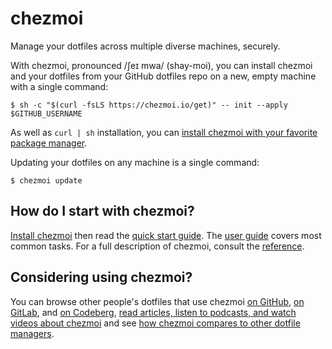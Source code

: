 # chezmoi

Manage your dotfiles across multiple diverse machines, securely.

With chezmoi, pronounced /ʃeɪ mwa/ (shay-moi), you can install chezmoi and your
dotfiles from your GitHub dotfiles repo on a new, empty machine with a single
command:

```console
$ sh -c "$(curl -fsLS https://chezmoi.io/get)" -- init --apply $GITHUB_USERNAME
```

As well as `curl | sh` installation, you can [install chezmoi with your favorite
package manager](/install/).

Updating your dotfiles on any machine is a single command:

```console
$ chezmoi update
```

## How do I start with chezmoi?

[Install chezmoi](/install/) then read the [quick start guide](/quick-start/).
The [user guide](/user-guide/setup/) covers most common tasks. For a full
description of chezmoi, consult the [reference](/reference/).

## Considering using chezmoi?

You can browse other people's dotfiles that use chezmoi [on
GitHub](https://github.com/topics/chezmoi?o=desc&s=updated), [on
GitLab](https://gitlab.com/explore/projects?topic=chezmoi), and [on
Codeberg](https://codeberg.org/explore/repos?sort=recentupdate&q=chezmoi&tab=),
[read articles, listen to podcasts, and watch videos about
chezmoi](/links/articles-podcasts-and-videos/) and see [how chezmoi compares to
other dotfile managers](/comparison-table/).
